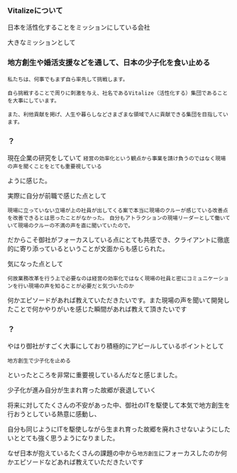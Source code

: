 ### Vitalizeについて

日本を活性化することをミッションにしている会社

大きなミッションとして

### 地方創生や婚活支援などを通して、日本の少子化を食い止める

```
私たちは、何事でもまず自ら率先して挑戦します。

自ら挑戦することで周りに刺激を与え、社名であるVitalize（活性化する）集団であることを大事にしています。

また、利他貢献を掲げ、人生や暮らしなどさまざまな領域で人に貢献できる集団を目指しています。
```

### ？
現在企業の研究をしていて
`経営の効率化という観点から事業を請け負うのではなく現場の声を聞くことをとても重要視している`

ように感じた。

実際に自分が前職で感じた点として

`現場に立っていない立場が上の社員が出してくる案で本当に現場のクルーが感じている改善点を改善できるとは思ったことがなかった。`
`自分もアトラクションの現場リーダーとして働いていて現場のクルーの不満の声を直に聞いていたので。`

だからこそ御社がフォーカスしている点にとても共感でき、クライアントに徹底的に寄り添っているということが文面からも感じられた。

気になった点として

`何故業務改革を行う上で必要なのは経営の効率化ではなく現場の社員と密にコミュニケーションを行い現場の声を知ることが必要だと気づいたのか`

何かエピソードがあれば教えていただきたいです。また現場の声を聞いて開発したことで何かやりがいを感じた瞬間があれば教えて頂きたいです



### ？

やはり御社がすごく大事にしており積極的にアピールしているポイントとして

`地方創生で少子化を止める`

といったところを非常に重要視しているんだなと感じました。

少子化が進み自分が生まれ育った故郷が衰退していく

将来に対してたくさんの不安があった中、御社のITを駆使して本気で地方創生を行おうとしている熱意に感動し、

自分も同じようにITを駆使しながら生まれ育った故郷を廃れさせないようにしたいととても強く思うようになりました。

なぜ日本が抱えているたくさんの課題の中から`地方創生`にフォーカスしたのか何かエピソードなどあれば教えていただきたいです

